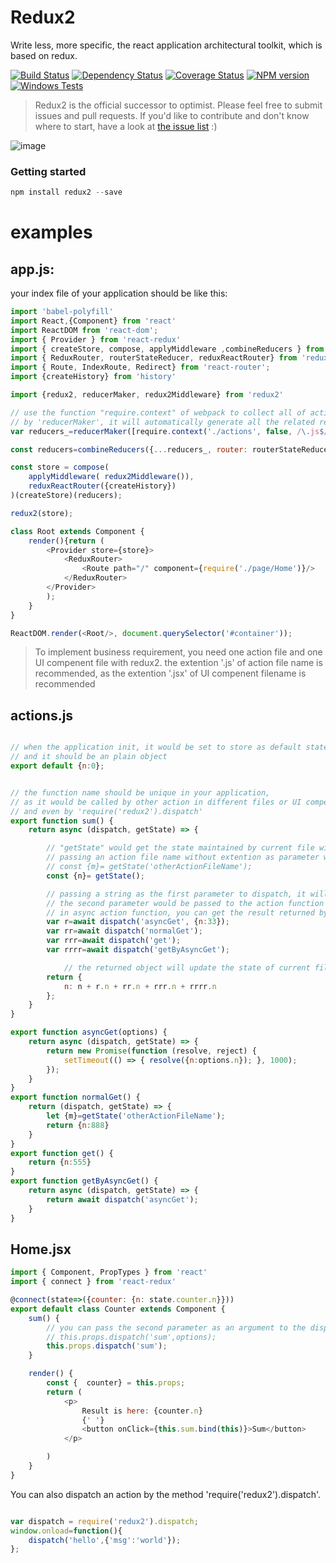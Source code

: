 Redux2
========
Write less, more specific, the react application architectural toolkit, which is based on redux.

[![Build Status][travis-image]][travis-url]
[![Dependency Status][gemnasium-image]][gemnasium-url]
[![Coverage Status][coveralls-image]][coveralls-url]
[![NPM version][npm-image]][npm-url]
[![Windows Tests][windows-image]][windows-url]

> Redux2 is the official successor to optimist. Please feel free to submit issues and pull requests. If you'd like to contribute and don't know where to start, have a look at [the issue list](https://github.com/stevenCJC/redux2/issues) :)

![image](http://120.24.169.208/login/images/redux2.jpg)



### Getting started 

````javascript
npm install redux2 --save
````


examples
========



app.js:
-------------------------------------------------------------------
your index file of your application should be like this:

````javascript
import 'babel-polyfill'
import React,{Component} from 'react'
import ReactDOM from 'react-dom';
import { Provider } from 'react-redux'
import { createStore, compose, applyMiddleware ,combineReducers } from 'redux'
import { ReduxRouter, routerStateReducer, reduxReactRouter} from 'redux-router';
import { Route, IndexRoute, Redirect} from 'react-router';
import {createHistory} from 'history'

import {redux2, reducerMaker, redux2Middleware} from 'redux2'

// use the function "require.context" of webpack to collect all of actions
// by 'reducerMaker', it will automatically generate all the related reducers
var reducers_=reducerMaker([require.context('./actions', false, /\.js$/)]);

const reducers=combineReducers({...reducers_, router: routerStateReducer});

const store = compose(
	applyMiddleware( redux2Middleware()),
	reduxReactRouter({createHistory})
)(createStore)(reducers);

redux2(store);

class Root extends Component {
	render(){return (
		<Provider store={store}>
			<ReduxRouter>
				<Route path="/" component={require('./page/Home')}/>
			</ReduxRouter>
		</Provider>
		);
	}
}

ReactDOM.render(<Root/>, document.querySelector('#container'));
````



>To implement business requirement, you need one action file and one UI compenent file with redux2.
>the extention '.js' of action file name is recommended, as the extention '.jsx' of UI compenent filename is recommended

actions.js  
-------------------------------------------------------------------

````javascript

// when the application init, it would be set to store as default state of current action file,
// and it should be an plain object
export default {n:0};


// the function name should be unique in your application,
// as it would be called by other action in different files or UI compenents, 
// and even by 'require('redux2').dispatch'
export function sum() {
	return async (dispatch, getState) => {

		// "getState" would get the state maintained by current file with no parameter
		// passing an action file name without extention as parameter will get the state maintained by other action files.
		// const {m}= getState('otherActionFileName');
		const {n}= getState();

		// passing a string as the first parameter to dispatch, it will call another action function in your application
		// the second parameter would be passed to the action function as argument.
		// in async action function, you can get the result returned by the dispatched action with "await"
		var r=await dispatch('asyncGet', {n:33});
		var rr=await dispatch('normalGet');
		var rrr=await dispatch('get');
		var rrrr=await dispatch('getByAsyncGet');

        	// the returned object will update the state of current file and also automaticaly reflected in UI compenent
		return {
			n: n + r.n + rr.n + rrr.n + rrrr.n
		};
	}
}

export function asyncGet(options) {
	return async (dispatch, getState) => {
		return new Promise(function (resolve, reject) {
			setTimeout(() => { resolve({n:options.n}); }, 1000);
		});
	}
}
export function normalGet() {
	return (dispatch, getState) => {
	    let {m}=getState('otherActionFileName');
		return {n:888}
	}
}
export function get() {
	return {n:555}
}
export function getByAsyncGet() {
	return async (dispatch, getState) => {
		return await dispatch('asyncGet');
	}
}

````


Home.jsx
-------------------------------------------------------------------
````javascript
import { Component, PropTypes } from 'react'
import { connect } from 'react-redux'

@connect(state=>({counter: {n: state.counter.n}}))
export default class Counter extends Component {
    sum() {
        // you can pass the second parameter as an argument to the dispatched action if you need
        // this.props.dispatch('sum',options);
        this.props.dispatch('sum');
    }

    render() {
        const {  counter} = this.props;
        return (
            <p>
                Result is here: {counter.n}
                {' '}
                <button onClick={this.sum.bind(this)}>Sum</button>
            </p>

        )
    }
}

````

You can also dispatch an action by the method 'require('redux2').dispatch'.

````javascript

var dispatch = require('redux2').dispatch;
window.onload=function(){
	dispatch('hello',{'msg':'world'});
};

````




[travis-url]: https://travis-ci.org/bcoe/yargs
[travis-image]: https://img.shields.io/travis/bcoe/yargs.svg
[gemnasium-url]: https://gemnasium.com/bcoe/yargs
[gemnasium-image]: https://img.shields.io/gemnasium/bcoe/yargs.svg
[coveralls-url]: https://coveralls.io/github/bcoe/yargs
[coveralls-image]: https://img.shields.io/coveralls/bcoe/yargs.svg
[npm-url]: https://www.npmjs.com/package/yargs
[npm-image]: https://img.shields.io/npm/v/yargs.svg
[windows-url]: https://ci.appveyor.com/project/bcoe/yargs
[windows-image]: https://img.shields.io/appveyor/ci/bcoe/yargs/master.svg?label=Windows%20Tests
